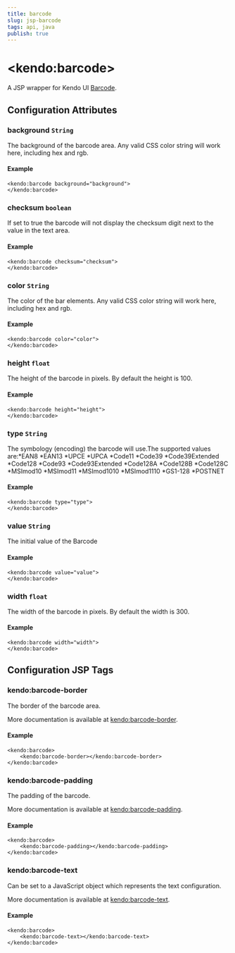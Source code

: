 ```yaml
---
title: barcode
slug: jsp-barcode
tags: api, java
publish: true
---
```


# \<kendo:barcode\>
A JSP wrapper for Kendo UI [Barcode](/api/dataviz/barcode).

## Configuration Attributes

### background `String`

The background of the barcode area.
Any valid CSS color string will work here, including hex and rgb.

#### Example
    <kendo:barcode background="background">
    </kendo:barcode>

### checksum `boolean`

If set to true the barcode will not display the checksum digit next to the value in the text area.

#### Example
    <kendo:barcode checksum="checksum">
    </kendo:barcode>

### color `String`

The color of the bar elements.
Any valid CSS color string will work here, including hex and rgb.

#### Example
    <kendo:barcode color="color">
    </kendo:barcode>

### height `float`

The height of the barcode in pixels.  By default the height is 100.

#### Example
    <kendo:barcode height="height">
    </kendo:barcode>

### type `String`

The symbology (encoding) the barcode will use.The supported values are:*EAN8
*EAN13
*UPCE
*UPCA
*Code11
*Code39
*Code39Extended
*Code128
*Code93
*Code93Extended
*Code128A
*Code128B
*Code128C
*MSImod10
*MSImod11
*MSImod1010
*MSImod1110
*GS1-128
*POSTNET

#### Example
    <kendo:barcode type="type">
    </kendo:barcode>

### value `String`

The initial value of the Barcode

#### Example
    <kendo:barcode value="value">
    </kendo:barcode>

### width `float`

The width of the barcode in pixels.  By default the width is 300.

#### Example
    <kendo:barcode width="width">
    </kendo:barcode>


##  Configuration JSP Tags

### kendo:barcode-border

The border of the barcode area.

More documentation is available at [kendo:barcode-border](barcode/border).

#### Example

    <kendo:barcode>
        <kendo:barcode-border></kendo:barcode-border>
    </kendo:barcode>

### kendo:barcode-padding

The padding of the barcode.

More documentation is available at [kendo:barcode-padding](barcode/padding).

#### Example

    <kendo:barcode>
        <kendo:barcode-padding></kendo:barcode-padding>
    </kendo:barcode>

### kendo:barcode-text

Can be set to a JavaScript object which represents the text configuration.

More documentation is available at [kendo:barcode-text](barcode/text).

#### Example

    <kendo:barcode>
        <kendo:barcode-text></kendo:barcode-text>
    </kendo:barcode>

